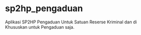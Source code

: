 # sp2hp_pengaduan
 Aplikasi SP2HP Pengaduan
Untuk Satuan Reserse Kriminal dan di Khususkan untuk Pengaduan saja.
